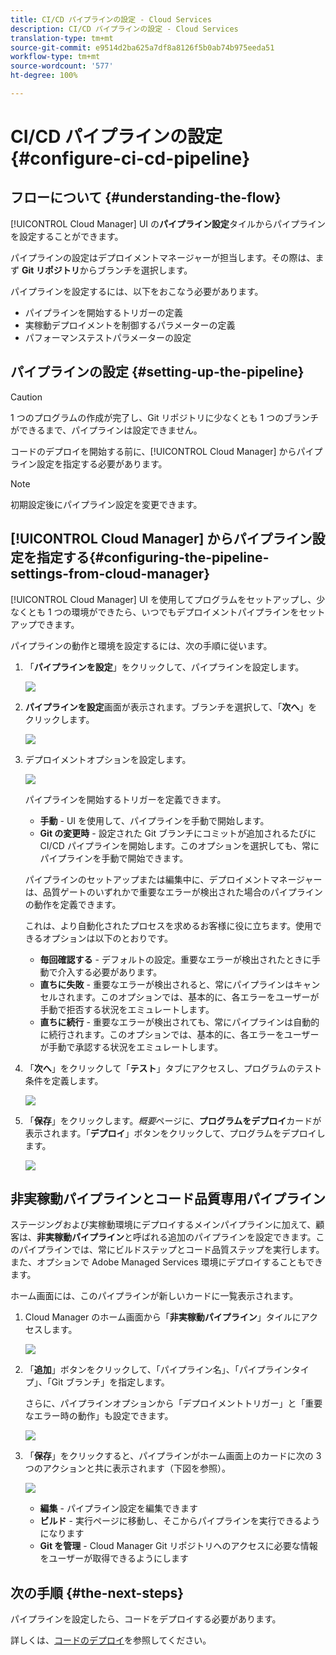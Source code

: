 ```yaml
---
title: CI/CD パイプラインの設定 - Cloud Services
description: CI/CD パイプラインの設定 - Cloud Services
translation-type: tm+mt
source-git-commit: e9514d2ba625a7df8a8126f5b0ab74b975eeda51
workflow-type: tm+mt
source-wordcount: '577'
ht-degree: 100%

---
```



# CI/CD パイプラインの設定 {#configure-ci-cd-pipeline}


## フローについて {#understanding-the-flow}

[!UICONTROL Cloud Manager] UI の&#x200B;**パイプライン設定**&#x200B;タイルからパイプラインを設定することができます。

パイプラインの設定はデプロイメントマネージャーが担当します。その際は、まず **Git リポジトリ**&#x200B;からブランチを選択します。

パイプラインを設定するには、以下をおこなう必要があります。

* パイプラインを開始するトリガーの定義
* 実稼動デプロイメントを制御するパラメーターの定義
* パフォーマンステストパラメーターの設定

## パイプラインの設定 {#setting-up-the-pipeline}

>[!CAUTION]
>
>1 つのプログラムの作成が完了し、Git リポジトリに少なくとも 1 つのブランチができるまで、パイプラインは設定できません。

コードのデプロイを開始する前に、[!UICONTROL Cloud Manager] からパイプライン設定を指定する必要があります。

>[!NOTE]
>
>初期設定後にパイプライン設定を変更できます。

## [!UICONTROL Cloud Manager] からパイプライン設定を指定する{#configuring-the-pipeline-settings-from-cloud-manager}

[!UICONTROL Cloud Manager] UI を使用してプログラムをセットアップし、少なくとも 1 つの環境ができたら、いつでもデプロイメントパイプラインをセットアップできます。

パイプラインの動作と環境を設定するには、次の手順に従います。

1. 「**パイプラインを設定**」をクリックして、パイプラインを設定します。

   ![](assets/set-up-pipeline1.png)

1. **パイプラインを設定**&#x200B;画面が表示されます。ブランチを選択して、「**次へ**」をクリックします。

   ![](assets/set-up-pipeline2.png)

1. デプロイメントオプションを設定します。

   ![](assets/set-up-pipeline3.png)

   パイプラインを開始するトリガーを定義できます。

   * **手動** - UI を使用して、パイプラインを手動で開始します。
   * **Git の変更時** - 設定された Git ブランチにコミットが追加されるたびに CI/CD パイプラインを開始します。このオプションを選択しても、常にパイプラインを手動で開始できます。

   パイプラインのセットアップまたは編集中に、デプロイメントマネージャーは、品質ゲートのいずれかで重要なエラーが検出された場合のパイプラインの動作を定義できます。

   これは、より自動化されたプロセスを求めるお客様に役に立ちます。使用できるオプションは以下のとおりです。

   * **毎回確認する** - デフォルトの設定。重要なエラーが検出されたときに手動で介入する必要があります。
   * **直ちに失敗** - 重要なエラーが検出されると、常にパイプラインはキャンセルされます。このオプションでは、基本的に、各エラーをユーザーが手動で拒否する状況をエミュレートします。
   * **直ちに続行** - 重要なエラーが検出されても、常にパイプラインは自動的に続行されます。このオプションでは、基本的に、各エラーをユーザーが手動で承認する状況をエミュレートします。


1. 「**次へ**」をクリックして「**テスト**」タブにアクセスし、プログラムのテスト条件を定義します。

   ![](assets/set-up-pipeline4.png)

1. 「**保存**」をクリックします。*概要*&#x200B;ページに、**プログラムをデプロイ**&#x200B;カードが表示されます。「**デプロイ**」ボタンをクリックして、プログラムをデプロイします。

   ![](assets/configure-pipeline5.png)


## 非実稼動パイプラインとコード品質専用パイプライン

ステージングおよび実稼動環境にデプロイするメインパイプラインに加えて、顧客は、**非実稼動パイプライン**&#x200B;と呼ばれる追加のパイプラインを設定できます。このパイプラインでは、常にビルドステップとコード品質ステップを実行します。また、オプションで Adobe Managed Services 環境にデプロイすることもできます。

ホーム画面には、このパイプラインが新しいカードに一覧表示されます。

1. Cloud Manager のホーム画面から「**非実稼動パイプライン**」タイルにアクセスします。

   ![](assets/configure-pipeline6.png)

1. 「**追加**」ボタンをクリックして、「パイプライン名」、「パイプラインタイプ」、「Git ブランチ」を指定します。

   さらに、パイプラインオプションから「デプロイメントトリガー」と「重要なエラー時の動作」も設定できます。

   ![](assets/non-prod-pipe1.png)

1. 「**保存**」をクリックすると、パイプラインがホーム画面上のカードに次の 3 つのアクションと共に表示されます（下図を参照）。

   ![](assets/configure-pipeline8.png)

   * **編集** - パイプライン設定を編集できます
   * **ビルド** - 実行ページに移動し、そこからパイプラインを実行できるようになります
   * **Git を管理** - Cloud Manager Git リポジトリへのアクセスに必要な情報をユーザーが取得できるようにします

## 次の手順 {#the-next-steps}

パイプラインを設定したら、コードをデプロイする必要があります。

詳しくは、[コードのデプロイ](deploy-code.md)を参照してください。
